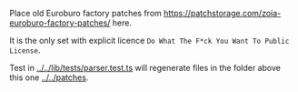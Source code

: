 Place old Euroburo factory patches from https://patchstorage.com/zoia-euroburo-factory-patches/ here.

It is the only set with explicit licence `Do What The F*ck You Want To Public License`.

Test in [../../lib/tests/parser.test.ts](../../lib/tests/parser.test.ts) will regenerate files in the folder above this one [../../patches](../../patches).
